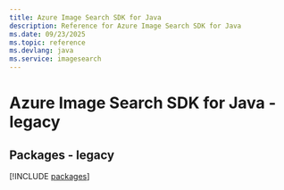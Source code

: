 ```yaml
---
title: Azure Image Search SDK for Java
description: Reference for Azure Image Search SDK for Java
ms.date: 09/23/2025
ms.topic: reference
ms.devlang: java
ms.service: imagesearch
---
```

# Azure Image Search SDK for Java - legacy
## Packages - legacy
[!INCLUDE [packages](image-search-index.md)]